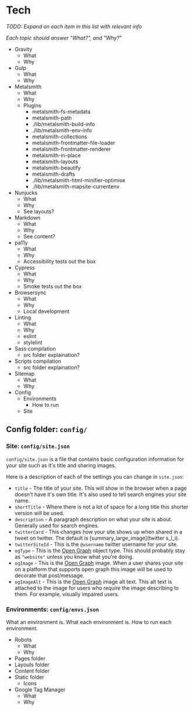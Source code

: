 # Tech
*TODO: Expand on each item in this list with relevant info*

*Each topic should answer "What?", and "Why?"*
 
- Gravity
  - What
  - Why
- Gulp
  - What
  - Why
- Metalsmith
  - What
  - Why
  - Plugins
    - metalsmith-fs-metadata
    - metalsmith-path
    - ./lib/metalsmith-build-info
    - ./lib/metalsmith-env-info
    - metalsmith-collections
    - metalsmith-frontmatter-file-loader
    - metalsmith-frontmatter-renderer
    - metalsmith-in-place
    - metalsmith-layouts
    - metalsmith-beautify
    - metalsmith-drafts
    - ./lib/metalsmith-html-minifier-optimise
    - ./lib/metalsmith-mapsite-currentenv
- Nunjucks
  - What
  - Why
  - See layouts?
- Markdown
  - What
  - Why
  - See content?
- pa11y
  - What
  - Why
  - Accessibility tests out the box
- Cypress
  - What
  - Why
  - Smoke tests out the box
- Browsersync
  - What
  - Why
  - Local development
- Linting
  - What
  - Why
  - eslint
  - stylelint
- Sass compilation
  - src folder explaination?
- Scripts compilation
  - src folder explaination?
- Sitemap
  - What
  - Why
- Config
  - Environments
    - How to run
  - Site

## Config folder: `config/`

<a name="config_site"/>

### Site: `config/site.json`
`config/site.json` is a file that contains basic configuration information for your site such as it's title and sharing
images.

Here is a description of each of the settings you can change in `site.json`:

- `title` - The title of your site. This will show in the browser when a page doesn't have it's own title. It's also
  used to tell search engines your site name.
- `shortTitle` - Where there is not a lot of space for a long title this shorter version will be used.
- `description` - A paragraph description on what your site is about. Generally used for search engines.
- `twitterCard` - This changes how your site shows up when shared in a tweet on twitter. The default is
  [summary_large_image](twitter s_l_i).
- `twitterSiteId` - This is the `@username` twitter username for your site.
- `ogType` - This is the [Open Graph](opengraph) object type. This should probably stay as `"website"` unless you know
  what you're doing.
- `ogImage` - This is the [Open Graph](opengraph) image. When a user shares your site on a platform that supports open
  graph this image will be used to decorate that post/message. 
- `ogImageAlt` - This is the [Open Graph](opengraph) image alt text. This alt text is attached to the image for users
  who require the image describing to them. For example, visually impaired users.

### Environments: `config/envs.json`
What an environment is.
What each environment is.
How to run each environment.
 

- Robots
  - What
  - Why
- Pages folder
- Layouts folder
- Content folder
- Static folder
  - Icons
- Google Tag Manager
  - What
  - Why
  
